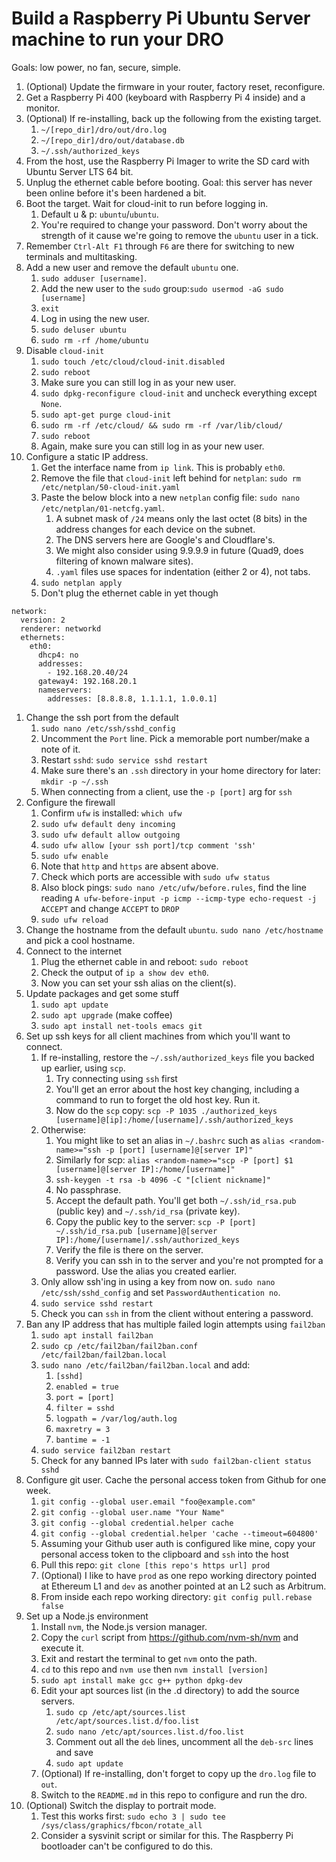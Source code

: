 # Build a Raspberry Pi Ubuntu Server machine to run your DRO

Goals: low power, no fan, secure, simple.

1. (Optional) Update the firmware in your router, factory reset, reconfigure.
1. Get a Raspberry Pi 400 (keyboard with Raspberry Pi 4 inside) and a monitor.
1. (Optional) If re-installing, back up the following from the existing target.
    1. `~/[repo_dir]/dro/out/dro.log`
    1. `~/[repo_dir]/dro/out/database.db`
    1. `~/.ssh/authorized_keys`
1. From the host, use the Raspberry Pi Imager to write the SD card with Ubuntu Server LTS 64 bit.
1. Unplug the ethernet cable before booting. Goal: this server has never been online before it's been hardened a bit.
1. Boot the target. Wait for cloud-init to run before logging in.
    1. Default u & p: `ubuntu`/`ubuntu`.
    1. You're required to change your password. Don't worry about the strength of it cause we're going to remove the `ubuntu` user in a tick.
1. Remember `Ctrl-Alt F1` through `F6` are there for switching to new terminals and multitasking.
1. Add a new user and remove the default `ubuntu` one.
    1. `sudo adduser [username]`.
    1. Add the new user to the `sudo` group:`sudo usermod -aG sudo [username]`
    1. `exit`
    1. Log in using the new user.
    1. `sudo deluser ubuntu`
    1. `sudo rm -rf /home/ubuntu`
1. Disable `cloud-init`
    1. `sudo touch /etc/cloud/cloud-init.disabled`
    1. `sudo reboot`
    1. Make sure you can still log in as your new user.
    1. `sudo dpkg-reconfigure cloud-init` and uncheck everything except `None`.
    1. `sudo apt-get purge cloud-init`
    1. `sudo rm -rf /etc/cloud/ && sudo rm -rf /var/lib/cloud/`
    1. `sudo reboot`
    1. Again, make sure you can still log in as your new user.
1. Configure a static IP address.
    1. Get the interface name from `ip link`. This is probably `eth0`.
    1. Remove the file that `cloud-init` left behind for `netplan`: `sudo rm /etc/netplan/50-cloud-init.yaml`
    1. Paste the below block into a new `netplan` config file: `sudo nano /etc/netplan/01-netcfg.yaml`.
        1. A subnet mask of `/24` means only the last octet (8 bits) in the address changes for each device on the subnet.
        1. The DNS servers here are Google's and Cloudflare's.
        1. We might also consider using 9.9.9.9 in future (Quad9, does filtering of known malware sites).
        1. `.yaml` files use spaces for indentation (either 2 or 4), not tabs.
    1. `sudo netplan apply`
    1. Don't plug the ethernet cable in yet though
```
network:
  version: 2
  renderer: networkd
  ethernets:
    eth0:
      dhcp4: no
      addresses:
        - 192.168.20.40/24
      gateway4: 192.168.20.1
      nameservers:
        addresses: [8.8.8.8, 1.1.1.1, 1.0.0.1]
```
1. Change the ssh port from the default
    1. `sudo nano /etc/ssh/sshd_config`
    1. Uncomment the `Port` line. Pick a memorable port number/make a note of it.
    1. Restart `sshd`: `sudo service sshd restart`
    1. Make sure there's an `.ssh` directory in your home directory for later: `mkdir -p ~/.ssh`
    1. When connecting from a client, use the `-p [port]` arg for `ssh`
1. Configure the firewall
    1. Confirm `ufw` is installed: `which ufw`
    1. `sudo ufw default deny incoming`
    1. `sudo ufw default allow outgoing`
    1. `sudo ufw allow [your ssh port]/tcp comment 'ssh'`
    1. `sudo ufw enable`
    1. Note that `http` and `https` are absent above.
    1. Check which ports are accessible with `sudo ufw status`
    1. Also block pings: `sudo nano /etc/ufw/before.rules`, find the line reading `A ufw-before-input -p icmp --icmp-type echo-request -j ACCEPT` and change `ACCEPT` to `DROP`
    1. `sudo ufw reload`
1. Change the hostname from the default `ubuntu`. `sudo nano /etc/hostname` and pick a cool hostname.
1. Connect to the internet
    1. Plug the ethernet cable in and reboot: `sudo reboot`
    1. Check the output of `ip a show dev eth0`.
    1. Now you can set your ssh alias on the client(s).
1. Update packages and get some stuff
    1. `sudo apt update`
    1. `sudo apt upgrade` (make coffee)
    1. `sudo apt install net-tools emacs git`
1. Set up ssh keys for all client machines from which you'll want to connect.
    1. If re-installing, restore the `~/.ssh/authorized_keys` file you backed up earlier, using `scp`.
        1. Try connecting using `ssh` first
        1. You'll get an error about the host key changing, including a command to run to forget the old host key. Run it.
        1. Now do the `scp` copy: `scp -P 1035 ./authorized_keys [username]@[ip]:/home/[username]/.ssh/authorized_keys`
    1. Otherwise:
        1. You might like to set an alias in `~/.bashrc` such as `alias <random-name>="ssh -p [port] [username]@[server IP]"`
        1. Similarly for scp: `alias <random-name>="scp -P [port] $1 [username]@[server IP]:/home/[username]"`
        1. `ssh-keygen -t rsa -b 4096 -C "[client nickname]"`
        1. No passphrase.
        1. Accept the default path. You'll get both `~/.ssh/id_rsa.pub` (public key) and `~/.ssh/id_rsa` (private key).
        1. Copy the public key to the server: `scp -P [port] ~/.ssh/id_rsa.pub [username]@[server IP]:/home/[username]/.ssh/authorized_keys`
        1. Verify the file is there on the server.
        1. Verify you can ssh in to the server and you're not prompted for a password. Use the alias you created earlier.
    1. Only allow ssh'ing in using a key from now on. `sudo nano /etc/ssh/sshd_config` and set `PasswordAuthentication no`.
    1. `sudo service sshd restart`
    1. Check you can `ssh` in from the client without entering a password.
1. Ban any IP address that has multiple failed login attempts using `fail2ban`
    1. `sudo apt install fail2ban`
    1. `sudo cp /etc/fail2ban/fail2ban.conf /etc/fail2ban/fail2ban.local`
    1. `sudo nano /etc/fail2ban/fail2ban.local` and add:
        1. `[sshd]`
        1. `enabled = true`
        1. `port = [port]`
        1. `filter = sshd`
        1. `logpath = /var/log/auth.log`
        1. `maxretry = 3`
        1. `bantime = -1`
    1. `sudo service fail2ban restart`
    1. Check for any banned IPs later with `sudo fail2ban-client status sshd`
1. Configure git user. Cache the personal access token from Github for one week.
    1. `git config --global user.email "foo@example.com"`
    1. `git config --global user.name "Your Name"`
    1. `git config --global credential.helper cache`
    1. `git config --global credential.helper 'cache --timeout=604800'`
    1. Assuming your Github user auth is configured like mine, copy your personal access token to the clipboard and `ssh` into the host
    1. Pull this repo: `git clone [this repo's https url] prod`
    1. (Optional) I like to have `prod` as one repo working directory pointed at Ethereum L1 and `dev` as another pointed at an L2 such as Arbitrum.
    1. From inside each repo working directory: `git config pull.rebase false`
1. Set up a Node.js environment
    1. Install `nvm`, the Node.js version manager.
    1. Copy the `curl` script from https://github.com/nvm-sh/nvm and execute it.
    1. Exit and restart the terminal to get `nvm` onto the path.
    1. `cd` to this repo and `nvm use` then `nvm install [version]`
    1. `sudo apt install make gcc g++ python dpkg-dev`
    1. Edit your apt sources list (in the .d directory) to add the source servers.
        1. `sudo cp /etc/apt/sources.list /etc/apt/sources.list.d/foo.list`
        1. `sudo nano /etc/apt/sources.list.d/foo.list`
        1. Comment out all the `deb` lines, uncomment all the `deb-src` lines and save
        1. `sudo apt update`
    1. (Optional) If re-installing, don't forget to copy up the `dro.log` file to `out`.
    1. Switch to the `README.md` in this repo to configure and run the dro.
1. (Optional) Switch the display to portrait mode.
    1. Test this works first: `sudo echo 3 | sudo tee /sys/class/graphics/fbcon/rotate_all`
    1. Consider a sysvinit script or similar for this. The Raspberry Pi bootloader can't be configured to do this.
